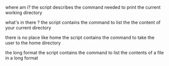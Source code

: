 where am i?
the script describes the command needed to print the current working directory

what's in there ?
the script contains the command to list the the content of your current directory

there is no place like home
the script contains the command to take the user to the home directory

the long format 
the script contains the command to list the contents of a file in a long format 

